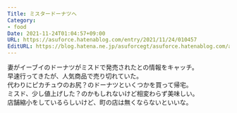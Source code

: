 ```yaml
---
Title: ミスタードーナツへ
Category:
- food
Date: 2021-11-24T01:04:57+09:00
URL: https://asuforce.hatenablog.com/entry/2021/11/24/010457
EditURL: https://blog.hatena.ne.jp/asuforcegt/asuforce.hatenablog.com/atom/entry/13574176438035946612
---
```


妻がイーブイのドーナツがミスドで発売されたとの情報をキャッチ。  
早速行ってきたが、人気商品で売り切れていた。  
代わりにピカチュウのお尻？のドーナツといくつかを買って帰宅。  
ミスド、少し値上げした？のかもしれないけど相変わらず美味しい。  
店舗縮小をしているらしいけど、町の店は無くならないといいな。
